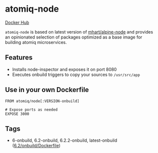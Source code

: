 # atomiq-node

[Docker Hub](https://hub.docker.com/r/atomiq/node/)

`atomiq-node` is based on latest version of [mhart/alpine-node] and provides an
opinionated selection of packages optimized as a base image for building atomiq
microservices.

## Features

 * Installs node-inspector and exposes it on port 8080
 * Executes onbuild triggers to copy your sources to `/usr/src/app`

## Use in your own Dockerfile

    FROM atomiq/node[:VERSION-onbuild]

    # Expose ports as needed
    EXPOSE 3000

## Tags

* 6-onbuild, 6.2-onbuild, 6.2.2-onbuild, latest-onbuild ([6.2/onbuild/Dockerfile](https://github.com/atomiqio/atomiq-node/blob/master/6.2/onbuild/Dockerfile))



[mhart/alpine-node]:       https://github.com/mhart/alpine-node       "mhart/alpine-node"
